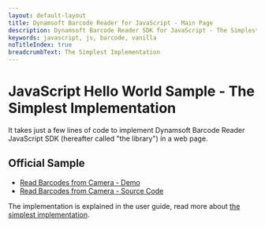 ```yaml
---
layout: default-layout
title: Dynamsoft Barcode Reader for JavaScript - Main Page
description: Dynamsoft Barcode Reader SDK for JavaScript - The Simplest Implementation
keywords: javascript, js, barcode, vanilla
noTitleIndex: true
breadcrumbText: The Simplest Implementation
---
```


# JavaScript Hello World Sample - The Simplest Implementation

It takes just a few lines of code to implement Dynamsoft Barcode Reader JavaScript SDK (hereafter called "the library") in a web page. 

## Official Sample

* <a target = "_blank" href="https://demo.dynamsoft.com/Samples/DBR/JS/1.hello-world/1.minimum-code.html">Read Barcodes from Camera - Demo</a>
* <a target = "_blank" href="https://github.com/Dynamsoft/dbr-browser-samples/blob/master/1.hello-world/1.minimum-code.html">Read Barcodes from Camera - Source Code</a>

The implementation is explained in the user guide, read more about [the simplest implementation](../user-guide/#hello-world---simplest-implementation).
